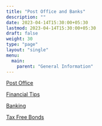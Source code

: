 ```yaml
---
title: "Post Office and Banks"
description: ""
date: 2023-04-14T15:30:00+05:30
lastmod: 2023-04-14T15:30:00+05:30
draft: false
weight: 30
type: "page"
layout: "single"
menu:
  main:
    parent: "General Information"
---
```


[Post Office](/pdf/general/24.%20Financial%20Instruments%20offered%20by%20Post%20office.pdf)

[Financial Tips](/pdf/general/25.%20Handy%20Financial%20Tips%20for%20Retirees.pdf)

[Banking](/pdf/general/26.%20Banking%20Matters.pdf)

[Tax Free Bonds](/pdf/general/27.%20Tax%20Free%20Bonds%20-%20The%20Financial%20Express.pdf)
